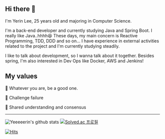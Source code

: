 ## Hi there 👋
I'm Yerin Lee, 25 years old and majoring in Computer Science.

I'm a back-end developer and currently studying Java and Spring Boot. I really like Java..hhhh😆 These days, my main concern is Reactive Programming, TDD, DDD and so on... I have experience in external activities related to the project and I'm currently studying steadily. 

I like to talk about development, so I wanna talk about it together. Besides spring, I'm also interested in Dev Ops like Docker, AWS and Jenkins!

## My values
💎 Whatever you are, be a good one.

🎯 Challenge failure

🙌 Shared understanding and consensus

---

![Yeeeeerin's github stats](https://github-readme-stats.vercel.app/api?username=yeeeeerin&theme=great-gatsby&show_icons=true) [![Solved.ac
프로필](http://mazassumnida.wtf/api/v2/generate_badge?boj=heapri2154)](https://solved.ac/hepari2154)


[![Hits](https://hits.seeyoufarm.com/api/count/incr/badge.svg?url=https%3A%2F%2Fgithub.com%2Fyeeeeerin%2Fhit-counter&count_bg=%23EBDA2F&title_bg=%23555555&icon=&icon_color=%23E7E7E7&title=hits&edge_flat=false)](https://hits.seeyoufarm.com)

